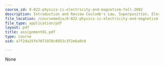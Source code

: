 ```yaml
---
course_id: 8-022-physics-ii-electricity-and-magnetism-fall-2002
description: Introduction and Review Coulomb's Law, Superposition, Electric Fields.
file_location: /coursemedia/8-022-physics-ii-electricity-and-magnetism-fall-2002/a7f2da25fe7071978c0953c3f2e6a0c0_assignment01.pdf
file_type: application/pdf
layout: pdf
title: assignment01.pdf
type: course
uid: a7f2da25fe7071978c0953c3f2e6a0c0

---
```

None